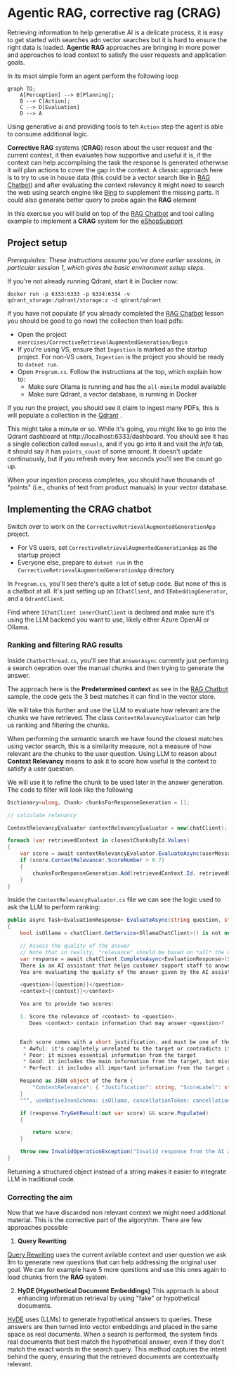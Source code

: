 # Agentic RAG, corrective rag (CRAG)

Retrieving information to help generative AI is a delicate process, it is easy to get started with searches adn vector searches but it is hard to ensure the right data is loaded. **Agentic RAG** approaches are bringing in more power and approaches to load context to satisfy the user requests and application goals.

In its msot simple form an agent perform the following loop
```mermaid
graph TD;
    A[Perception] --> B[Planning];
    B --> C[Action];
    C --> D[Evaluation]
    D --> A

```

Using generative ai and providing tools to teh `Action` step the agent is able to consume additional logic.

**Corrective RAG** systems (**CRAG**) reson about the user request and the current context, it then evaluates how supportive and useful it is, if the context can help accomplising the task the response is generated otherwise it will plan actions to cover the gap in the context. A classic approach here is to try to use in house data (this could be a vector search like in [RAG Chatbot](6_RAGChatbot.md)) and after evaluating the context relevancy it might need to search the web using search engine like [Bing](www.bing.com) to supplement the missing parts. It could also generate better query to probe again the **RAG** element

In this exercise you will build on top of the [RAG Chatbot](6_RAGChatbot.md) and tool calling example to implement a **CRAG** system for the [eShopSupport](https://github.com/dotnet/eShopSupport)

## Project setup

*Prerequisites: These instructions assume you've done earlier sessions, in particular session 1, which gives the basic environment setup steps.*

If you're not already running Qdrant, start it in Docker now:

```
docker run -p 6333:6333 -p 6334:6334 -v qdrant_storage:/qdrant/storage:z -d qdrant/qdrant
```

If you have not populate (if you already completed the [RAG Chatbot](6_RAGChatbot.md) lesson you should be good to go now) the collection then load pdfs:

 * Open the project `exercises/CorrectiveRetrievalAugmentedGeneration/Begin`
 * If you're using VS, ensure that `Ingestion` is marked as the startup project. For non-VS users, `Ingestion` is the project you should be ready to `dotnet run`.
 * Open `Program.cs`. Follow the instructions at the top, which explain how to:
   * Make sure Ollama is running and has the `all-minilm` model available
   * Make sure Qdrant, a vector database, is running in Docker

If you run the project, you should see it claim to ingest many PDFs, this is will populate a collection in the [Qdrant](https://qdrant.tech/) .

This might take a minute or so. While it's going, you might like to go into the Qdrant dashboard at http://localhost:6333/dashboard. You should see it has a single collection called `manuals`, and if you go into it and visit the *Info* tab, it should say it has `points_count` of some amount. It doesn't update continuously, but if you refresh every few seconds you'll see the count go up.

When your ingestion process completes, you should have thousands of "points" (i.e., chunks of text from product manuals) in your vector database.

## Implementing the CRAG chatbot

Switch over to work on the `CorrectiveRetrievalAugmentedGenerationApp` project.

 * For VS users, set `CorrectiveRetrievalAugmentedGenerationApp` as the startup project
 * Everyone else, prepare to `dotnet run` in the `CorrectiveRetrievalAugmentedGenerationApp` directory

In `Program.cs`, you'll see there's quite a lot of setup code. But none of this is a chatbot at all. It's just setting up an `IChatClient`, and `IEmbeddingGenerator`, and a `QdrantClient`.

Find where `IChatClient innerChatClient` is declared and make sure it's using the LLM backend you want to use, likely either Azure OpenAI or Ollama.

### Ranking and filtering RAG results 

Inside `ChatbotThread.cs`, you'll see that `AnswerAsync` currently just perfoming a search oepration over the manual chunks and then trying to generate the answer.

The approach here is the **Predetermined context** as see in the [RAG Chatbot](6_RAGChatbot.md) sample, the code gets the 3 best matches it can find in the vector store.

We will take this further and use the LLM to evaluate how relevant are the chunks we have retrieved. 
The class `ContextRelevancyEvaluator` can help us ranking and filtering the chunks. 

When performing the semantic search we have found the closest matches using vector search, this is a similarity measure, not a measure of how relevant are the chunks to the user question.
Using LLM to reason about **Context Relevancy** means to ask it to score how useful is the context to satisfy a user question.

We will use it to refine the chunk to be used later in the answer generation. The code to filter will look like the following

```cs
Dictionary<ulong, Chunk> chunksForResponseGeneration = [];

// calculate relevancy

ContextRelevancyEvaluator contextRelevancyEvaluator = new(chatClient);

foreach (var retrievedContext in closestChunksById.Values)
{
    var score = await contextRelevancyEvaluator.EvaluateAsync(userMessage, retrievedContext.Text, cancellationToken);
    if (score.ContextRelevance!.ScoreNumber > 0.7)
    {
        chunksForResponseGeneration.Add(retrievedContext.Id, retrievedContext);
    }
}
```
Inside the `ContextRelevancyEvaluator.cs` file we can see the logic used to ask the LLM to perform ranking:

```cs
public async Task<EvaluationResponse> EvaluateAsync(string question, string context, CancellationToken cancellationToken)
{
    bool isOllama = chatClient.GetService<OllamaChatClient>() is not null;

    // Assess the quality of the answer
    // Note that in reality, "relevance" should be based on *all* the context we supply to the LLM, not just the citation it selects
    var response = await chatClient.CompleteAsync<EvaluationResponse>($$"""
    There is an AI assistant that helps customer support staff to answer questions about products.
    You are evaluating the quality of the answer given by the AI assistant for the following question.

    <question>{{question}}</question>
    <context>{{context}}</context>

    You are to provide two scores:

    1. Score the relevance of <context> to <question>.
       Does <context> contain information that may answer <question>?


    Each score comes with a short justification, and must be one of the following labels:
     * Awful: it's completely unrelated to the target or contradicts it
     * Poor: it misses essential information from the target
     * Good: it includes the main information from the target, but misses smaller details
     * Perfect: it includes all important information from the target and does not contradict it

    Respond as JSON object of the form {
        "ContextRelevance": { "Justification": string, "ScoreLabel": string },
    }
    """, useNativeJsonSchema: isOllama, cancellationToken: cancellationToken);

    if (response.TryGetResult(out var score) && score.Populated)
    {

        return score;
    }

    throw new InvalidOperationException("Invalid response from the AI assistant");
}
```
Returning a structured object instead of a string makes it easier to integrate LLM in traditional code.

### Correcting the aim

Now that we have discarded non relevant context we might need additional material. This is the corrective part of the algorythm.
There are few approaches possible

1. **Query Rewriting**
  
  [Query Rewriting](https://medium.com/@florian_algo/advanced-rag-06-exploring-query-rewriting-23997297f2d1)
  uses the current avilable context and user question we ask llm to generate new questions that can help addressing the original user goal. We can for example have 5 more questions and use this ones again to load chunks from the **RAG** system.

2. **HyDE (Hypothetical Document Embeddings)**
  This approach is about enhancing information retrieval by using "fake" or hypothetical documents. 

  [HyDE](https://medium.com/etoai/advanced-rag-precise-zero-shot-dense-retrieval-with-hyde-0946c54dfdcb) uses (LLMs) to generate hypothetical answers to queries. These answers are then turned into vector embeddings and placed in the same space as real documents. When a search is performed, the system finds real documents that best match the hypothetical answer, even if they don't match the exact words in the search query. This method captures the intent behind the query, ensuring that the retrieved documents are contextually relevant.